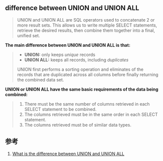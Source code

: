 ﻿## difference between UNION and UNION ALL

> UNION and UNION ALL are SQL operators used to concatenate 2 or more result sets. This allows us to write multiple SELECT statements, retrieve the desired results, then combine them together into a final, unified set.



**The main difference between UNION and UNION ALL is that:**

> - **UNION:** only keeps *unique* records
> - **UNION ALL:** keeps all records, including *duplicates*
>
> 
>
> UNION first performs a sorting operation and eliminates of the records that are duplicated across all columns before finally returning the combined data set.



**UNION or UNION ALL have the same basic requirements of the data being combined:**

> 1. There must be the same number of columns retrieved in each SELECT statement to be combined.
> 2. The columns retrieved must be in the same order in each SELECT statement.
> 3. The columns retrieved must be of similar data types.



## 参考

1. [What is the difference between UNION and UNION ALL](https://dataschool.com/learn-sql/what-is-the-difference-between-union-and-union-all/)